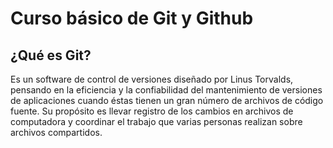 # Curso básico de Git y Github

## ¿Qué es Git?

Es un software de control de versiones diseñado por Linus Torvalds, pensando en
la eficiencia y la confiabilidad del mantenimiento de versiones de aplicaciones
cuando éstas tienen un gran número de archivos de código fuente. Su propósito es
llevar registro de los cambios en archivos de computadora y coordinar el trabajo
que varias personas realizan sobre archivos compartidos.
